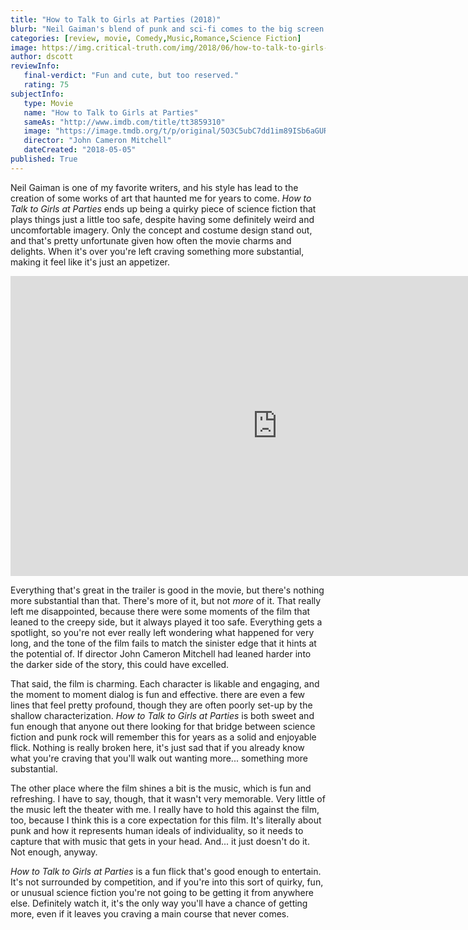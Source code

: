 ```yaml
---
title: "How to Talk to Girls at Parties (2018)"
blurb: "Neil Gaiman's blend of punk and sci-fi comes to the big screen."
categories: [review, movie, Comedy,Music,Romance,Science Fiction]
image: https://img.critical-truth.com/img/2018/06/how-to-talk-to-girls-at-parties-cover.jpg
author: dscott
reviewInfo:
   final-verdict: "Fun and cute, but too reserved."
   rating: 75
subjectInfo:
   type: Movie
   name: "How to Talk to Girls at Parties"
   sameAs: "http://www.imdb.com/title/tt3859310"
   image: "https://image.tmdb.org/t/p/original/5O3C5ubC7dd1im89ISb6aGUR2AA.jpg"
   director: "John Cameron Mitchell"
   dateCreated: "2018-05-05"
published: True
---
```



Neil Gaiman is one of my favorite writers, and his style has lead to the creation of some works of art that haunted me for years to come. *How to Talk to Girls at Parties* ends up being a quirky piece of science fiction that plays things just a little too safe, despite having some definitely weird and uncomfortable imagery.  Only the concept and costume design stand out, and that's pretty unfortunate given how often the movie charms and delights. When it's over you're left craving something more substantial, making it feel like it's just an appetizer.

<div class="videoWrapper">
    <iframe width="853" height="480" src="https://www.youtube.com/embed/nWzHaRM8jeo" frameborder="0" allowfullscreen></iframe>
</div>

Everything that's great in the trailer is good in the movie, but there's nothing more substantial than that. There's more of it, but not *more* of it. That really left me disappointed, because there were some moments of the film that leaned to the creepy side, but it always played it too safe. Everything gets a spotlight, so you're not ever really left wondering what happened for very long, and the tone of the film fails to match the sinister edge that it hints at the potential of. If director John Cameron Mitchell had leaned harder into the darker side of the story, this could have excelled. 

That said, the film is charming. Each character is likable and engaging, and the moment to moment dialog is fun and effective. there are even a few lines that feel pretty profound, though they are often poorly set-up by the shallow characterization. *How to Talk to Girls at Parties* is both sweet and fun enough that anyone out there looking for that bridge between science fiction and punk rock will remember this for years as a solid and enjoyable flick. Nothing is really broken here, it's just sad that if you already know what you're craving that you'll walk out wanting more... something more substantial.

The other place where the film shines a bit is the music, which is fun and refreshing. I have to say, though, that it wasn't very memorable. Very little of the music left the theater with me. I really have to hold this against the film, too, because I think this is a core expectation for this film. It's literally about punk and how it represents human ideals of individuality, so it needs to capture that with music that gets in your head. And... it just doesn't do it. Not enough, anyway.

*How to Talk to Girls at Parties* is a fun flick that's good enough to entertain. It's not surrounded by competition, and if you're into this sort of quirky, fun, or unusual science fiction you're not going to be getting it from anywhere else. Definitely watch it, it's the only way you'll have a chance of getting more, even if it leaves you craving a main course that never comes.